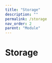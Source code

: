 ```yaml
---
title: "Storage"
description: ""
permalink: /storage
nav_order: 2
parent: "Module"
---
```


# Storage
